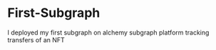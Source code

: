 # First-Subgraph
I deployed my first subgraph on alchemy subgraph platform tracking transfers of an NFT
